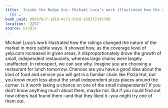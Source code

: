 ```yaml
---
title: 'Inside the Nudge Uni: Michael Luca’s work illustrated how the ratings changed
  the …'
book_uuid: 8095f6c7-1918-4c71-93c8-e5d2f21457d8
location: '2257'
source: kindle
---
```


Michael Luca’s work illustrated how the ratings changed the nature of the market in more subtle ways. It showed how, as the coverage level of yelp.com increased in given areas, it disproportionately drove the growth of small, independent restaurants, whereas large chains were largely unaffected. In retrospect, we can see why. Imagine you are choosing a restaurant for lunch tomorrow. Chances are you have a good idea about the kind of food and service you will get in a familiar chain like Pizza Hut, but you know much less about the small independent pizza places around the corner. Is it worth taking a chance on one of the small independents? If you don’t know anything much about them, maybe not. But if you could find out how others had found them –and that they liked it –you might try one of them out.